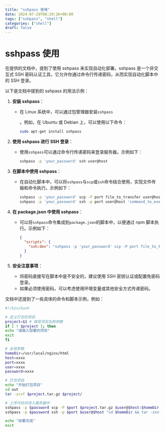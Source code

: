 ```yaml
---
title: "sshpass 使用"
date: 2024-07-29T08:29:26+08:00
tags: ["sshpass", "shell"]
categories: ["shell"]
draft: false
---
```




# sshpass 使用



在提供的文档中，提到了使用 sshpass 来实现自动化部署。sshpass 是一个非交互式 SSH 密码认证工具，它允许你通过命令行传递密码，从而实现自动化脚本中的 SSH 登录。

以下是文档中提到的 sshpass 的用法示例：

1. **安装 sshpass**：

   - 在 Linux 系统中，可以通过包管理器安装`sshpass`

     。例如，在 Ubuntu 或 Debian 上，可以使用以下命令：

     ```bash
     sudo apt-get install sshpass
     ```

2. **使用 sshpass 进行 SSH 登录**：

   - 使用`sshpass`可以通过命令行传递密码来登录服务器。示例如下：

     ```bash
     sshpass -p 'your_password' ssh user@host
     ```

3. **在脚本中使用 sshpass**：

   - 在自动化脚本中，可以将`sshpass`与`scp`或`ssh`命令结合使用，实现文件传输和命令执行。示例如下：

     ```bash
     sshpass -p 'your_password' scp -P port file_to_transfer user@host:/path/to/destination
     sshpass -p 'your_password' ssh -p port user@host 'command_to_execute'
     ```

4. **在 package.json 中使用 sshpass**：

   - 可以将`sshpass`命令集成到`package.json`的脚本中，以便通过 npm 脚本执行。示例如下：

     ```json
     {
       "scripts": {
         "ssh:dev": "sshpass -p 'your_password' scp -P port file_to_transfer user@host:/path/to/destination"
       }
     }
     ```

5. **安全注意事项**：

   - 将密码直接写在脚本中是不安全的，建议使用 SSH 密钥认证或配置免密码登录。
   - 如果必须使用密码，可以考虑使用环境变量或其他安全方式传递密码。

文档中还提到了一些具体的命令和脚本示例，例如：

```bash
#!/bin/bash

# 定义打包的项目
project=$1 # 接受项目名称参数
if [ ! $project ]; then
echo "请输入部署的项目"
exit
fi

# 全局参数
homeDir=/usr/local/nginx/html
host=xxxx
port=xxxx
user=xxxx
password=xxxx

# 打包项目
echo "开始打包项目"
cd out
tar -zcvf $project.tar.gz $project/

# 上传代码并进入服务器中
sshpass -p $password scp -P $port $project.tar.gz $user@$host:$homeDir
sshpass -p $password ssh -p $port $user@$host "cd $homeDir && tar -zxvf $project.tar.gz && chown -R root:root $project && chmod -R 755 $project && rm -f $project.tar.gz"

echo "部署完成"
exit
```